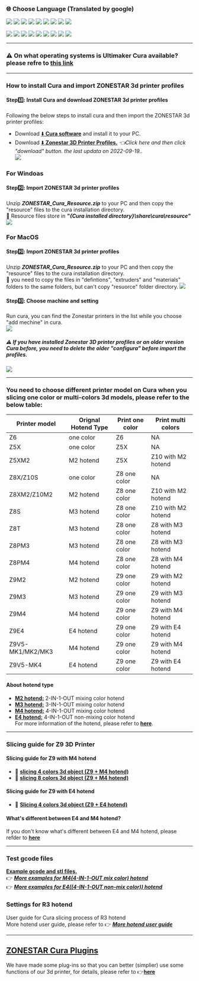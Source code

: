 ### :globe_with_meridians: Choose Language (Translated by google)
[![](../lanpic/ES.png)](https://github-com.translate.goog/ZONESTAR3D/Slicing-Guide/tree/master/cura?_x_tr_sl=auto&_x_tr_tl=es)
[![](../lanpic/FR.png)](https://github-com.translate.goog/ZONESTAR3D/Slicing-Guide/tree/master/cura?_x_tr_sl=auto&_x_tr_tl=fr)
[![](../lanpic/PT.png)](https://github-com.translate.goog/ZONESTAR3D/Slicing-Guide/tree/master/cura?_x_tr_sl=auto&_x_tr_tl=pt)
[![](../lanpic/DE.png)](https://github-com.translate.goog/ZONESTAR3D/Slicing-Guide/tree/master/cura?_x_tr_sl=auto&_x_tr_tl=de)
[![](../lanpic/IT.png)](https://github-com.translate.goog/ZONESTAR3D/Slicing-Guide/tree/master/cura?_x_tr_sl=auto&_x_tr_tl=it)
[![](../lanpic/PL.png)](https://github-com.translate.goog/ZONESTAR3D/Slicing-Guide/tree/master/cura?_x_tr_sl=auto&_x_tr_tl=pl)
[![](../lanpic/RU.png)](https://github-com.translate.goog/ZONESTAR3D/Slicing-Guide/tree/master/cura?_x_tr_sl=auto&_x_tr_tl=ru)
[![](../lanpic/BR.png)](https://github-com.translate.goog/ZONESTAR3D/Slicing-Guide/tree/master/cura?_x_tr_sl=auto&_x_tr_tl=pt)
[![](../lanpic/GR.png)](https://github-com.translate.goog/ZONESTAR3D/Slicing-Guide/tree/master/cura?_x_tr_sl=auto&_x_tr_tl=el)

[![](../lanpic/JP.png)](https://github-com.translate.goog/ZONESTAR3D/Slicing-Guide/tree/master/cura?_x_tr_sl=auto&_x_tr_tl=ja)
[![](../lanpic/KR.png)](https://github-com.translate.goog/ZONESTAR3D/Slicing-Guide/tree/master/cura?_x_tr_sl=auto&_x_tr_tl=ko)
[![](../lanpic/ID.png)](https://github-com.translate.goog/ZONESTAR3D/Slicing-Guide/tree/master/cura?_x_tr_sl=auto&_x_tr_tl=id)
[![](../lanpic/TH.png)](https://github-com.translate.goog/ZONESTAR3D/Slicing-Guide/tree/master/cura?_x_tr_sl=auto&_x_tr_tl=th)
[![](../lanpic/VN.png)](https://github-com.translate.goog/ZONESTAR3D/Slicing-Guide/tree/master/cura?_x_tr_sl=auto&_x_tr_tl=vi)
[![](../lanpic/IL.png)](https://github-com.translate.goog/ZONESTAR3D/Slicing-Guide/tree/master/cura?_x_tr_sl=auto&_x_tr_tl=iw)
[![](../lanpic/SA.png)](https://github-com.translate.goog/ZONESTAR3D/Slicing-Guide/tree/master/cura?_x_tr_sl=auto&_x_tr_tl=ar)
[![](../lanpic/TR.png)](https://github-com.translate.goog/ZONESTAR3D/Slicing-Guide/tree/master/cura?_x_tr_sl=auto&_x_tr_tl=tr)
[![](../lanpic/CN.png)](https://github-com.translate.goog/ZONESTAR3D/Slicing-Guide/tree/master/cura?_x_tr_sl=auto&_x_tr_tl=zh-CN)

-----
### :warning: On what operating systems is Ultimaker Cura available? please refre to [this link](https://support.makerbot.com/s/article/1667337917781)

<!-- ### ZONESTAR 3d printer profiles for Cura
:green_book: [**What is resources files**](https://github.com/Ultimaker/Cura/wiki/Definition-Files-Explained)     
:green_book: [**Cura user guide**](https://support.ultimaker.com/hc/en-us/categories/360002327600-Software)   -->

-----
### How to install Cura and import ZONESTAR 3d printer profiles
#### Step:one:: Install Cura and download ZONESTAR 3d printer profiles
Following the below steps to install cura and then import the ZONESTAR 3d printer profiles:  
- Download [:arrow_down: **Cura software**](https://github.com/Ultimaker/Cura/releases) and install it to your PC.
- Download [:arrow_down: **Zonestar 3D Printer Profiles.**](./ZONESTAR_Cura_resources.zip) *:point_left:Click here and then click "download" button. the last updata on 2022-09-19.*.   
![](downloadzip.gif)  

### For Windoas 
#### Step:two:: Import ZONESTAR 3d printer profiles
Unzip ***ZONESTAR_Cura_Resource.zip*** to your PC and then copy the "resource" files to the cura installation directory.    
:pushpin: Resource files store in ***"{Cura installed directory}\share\cura\resource"***    
![](ImportProfiles.gif)    

### For MacOS 
#### Step:two:: Import ZONESTAR 3d printer profiles
Unzip ***ZONESTAR_Cura_Resource.zip*** to your PC and then copy the "resource" files to the cura installation directory.    
:pushpin: you need to copy the files in "defintions", "extruders" and "materials" folders to the same folders, but can't copy "resuorce" folder directory.
![](ImportProfiles-MacOS.gif)    

#### Step:three:: Choose machine and setting
Run cura, you can find the Zonestar printers in the list while you choose "add mechine" in cura.    
![](machinelist.gif)

##### :warning: If you have installed Zonestar 3D printer profiles or an older vresion Cura before, you need to delete the older "configura" before import the profiles.
![](delete.gif)  

-----  
### You need to choose different printer model on Cura when you slicing one color or multi-colors 3d models, please refer to the below table:
|   Printer model  |Orignal Hotend Type| Print one color | Print multi colors |  
|------------------|-------------------|-----------------|--------------------|
|      Z6          |    one color      |       Z6        |        NA          | 
|      Z5X         |    one color      |       Z5X       |        NA          | 
|      Z5XM2       |    M2 hotend      |       Z5X       | Z10 with M2 hotend | 
|    Z8X/Z10S      |    one color      |  Z8 one color   |        NA          |
|    Z8XM2/Z10M2   |    M2 hotend      |  Z8 one color   | Z10 with M2 hotend |
|      Z8S         |    M3 hotend      |  Z8 one color   | Z10 with M2 hotend |
|      Z8T         |    M3 hotend      |  Z8 one color   | Z8 with M3 hotend  |
|      Z8PM3       |    M3 hotend      |  Z8 one color   | Z8 with M3 hotend  |
|      Z8PM4       |    M4 hotend      |  Z8 one color   | Z8 with M4 hotend  |
|      Z9M2        |    M2 hotend      |  Z9 one color   | Z9 with M2 hotend  |
|      Z9M3        |    M3 hotend      |  Z9 one color   | Z9 with M3 hotend  |
|      Z9M4        |    M4 hotend      |  Z9 one color   | Z9 with M4 hotend  |
|      Z9E4        |    E4 hotend      |  Z9 one color   | Z9 with E4 hotend  | 
| Z9V5-MK1/MK2/MK3 |    M4 hotend      |  Z9 one color   | Z9 with M4 hotend  | 
|   Z9V5-MK4       |    E4 hotend      |  Z9 one color   | Z9 with E4 hotend  | 

#### About hotend type
- [**M2 hotend:**](https://github.com/ZONESTAR3D/Upgrade-kit-guide/tree/main/HOTEND#m2-2-in-1-out--mixing-color-hotend) 2-IN-1-OUT mixing color hotend    
- [**M3 hotend:**](https://github.com/ZONESTAR3D/Upgrade-kit-guide/tree/main/HOTEND#m2-2-in-1-out--mixing-color-hotend) 3-IN-1-OUT mixing color hotend    
- [**M4 hotend:**](https://github.com/ZONESTAR3D/Upgrade-kit-guide/tree/main/HOTEND#m44-in-1-out-mixing-color-hotend) 4-IN-1-OUT mixing color hotend    
- [**E4 hotend:**](https://github.com/ZONESTAR3D/Upgrade-kit-guide/tree/main/HOTEND#e4-4-in-1-out-non-mix-color-hotend) 4-IN-1-OUT non-mixing color hotend    
For more information of the hotend, please refer to [**here**](https://github.com/ZONESTAR3D/Upgrade-kit-guide/tree/main/HOTEND).

-----  
### Slicing guide for Z9 3D Printer
#### Slicing guide for Z9 with M4 hotend
- :movie_camera: [**slicing 4 colors 3d object (Z9 + M4 hotend)**](https://youtu.be/hP6Socp-Cz0)    
- :movie_camera: [**slicing 8 colors 3d object (Z9 + M4 hotend)**](https://youtu.be/qQ6UnTysqK0)  
#### Slicing guide for Z9 with E4 hotend
- :book: [**Slicing 4 colors 3d object (Z9 + E4 hotend)**](./E4_hotend/readme.md)
#### What's different between E4 and M4 hotend?
If you don't know what's different between E4 and M4 hotend, please refder to [**here**](https://github.com/ZONESTAR3D/Upgrade-kit-guide/tree/main/HOTEND/FAQ_M4E4.md)

-----
### Test gcode files
[**Example gcode and stl files.**](./test-gcode-file/readme.md)    
:point_right: [***More examples for M4(4-IN-1-OUT mix color) hotend***](https://github.com/ZONESTAR3D/Upgrade-kit-guide/tree/main/HOTEND/M4%20%204-IN-1-OUT%20Mixing%20Color%20Hotend)  
:point_right: [***More examples for E4((4-IN-1-OUT non-mix color)) hotend***](https://github.com/ZONESTAR3D/Upgrade-kit-guide/tree/main/HOTEND/E4%204-IN-1-OUT%20Non-Mixing%20Color%20Hotend)  
### Settings for R3 hotend 
User guide for Cura slicing process of R3 hotend   
More hotend user guide, please refer to :point_right: [***More hotend user guide***](https://github.com/ZONESTAR3D/Upgrade-kit-guide/tree/main/HOTEND)  

-----
## [ZONESTAR Cura Plugins](./plugins/readme.md)
We have made some plug-ins so that you can better (simplier) use some functions of our 3d printer, for details, please refer to :point_right:[**here**](./plugins/readme.md)

